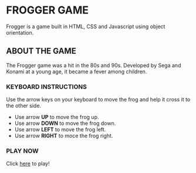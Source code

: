 # FROGGER GAME
Frogger is a game built in HTML, CSS and Javascript using object orientation.
## ABOUT THE GAME
The Frogger game was a hit in the 80s and 90s. Developed by Sega and Konami at a young age, it became a fever among children.

### KEYBOARD INSTRUCTIONS

Use the arrow keys on your keyboard to move the frog and help it cross it to the other side.

 - Use arrow **UP** to move the frog up.
 - Use arrow **DOWN** to move the frog down.
 - Use arrow **LEFT** to move the frog left.
 - Use arrow **RIGHT** to moce the frog right.

 ### PLAY NOW

 Click [here](https://https://anderson-santiago-silva.github.io/project-frogger-game/index.html) to play!